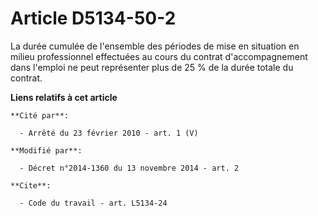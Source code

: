 # Article D5134-50-2

La durée cumulée de l'ensemble des périodes de mise en situation en milieu professionnel effectuées au cours du contrat
d'accompagnement dans l'emploi ne peut représenter plus de 25 % de la durée totale du contrat.

**Liens relatifs à cet article**

	**Cité par**:

	  - Arrêté du 23 février 2010 - art. 1 (V)

	**Modifié par**:

	  - Décret n°2014-1360 du 13 novembre 2014 - art. 2

	**Cite**:

	  - Code du travail - art. L5134-24
